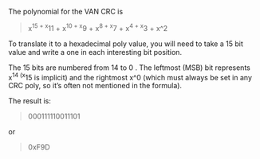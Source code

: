 The polynomial for the VAN CRC is

> x<sup>15 + x</sup>11 + x<sup>10 + x</sup>9 + x<sup>8 + x</sup>7 + x<sup>4 + x</sup>3 + x^2

To translate it to a hexadecimal poly value, you will need to take a 15 bit value and write a one in each interesting bit position.

The 15 bits are numbered from 14 to 0 . The leftmost (MSB) bit represents x<sup>14 (x</sup>15 is implicit) and the rightmost x^0 (which must always be set in any CRC poly, so it’s often not mentioned in the formula).

The result is:

> 000111110011101

or

> 0xF9D